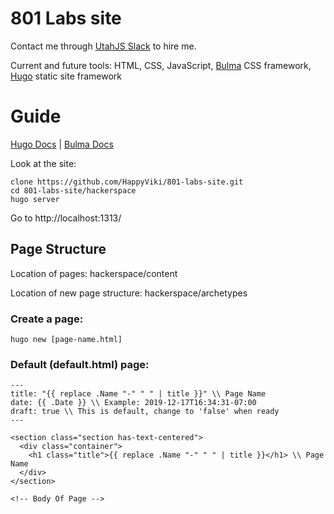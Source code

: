 # 801 Labs site
Contact me through [UtahJS Slack](https://utahjavascript.slack.com/) to hire me.

Current and future tools: HTML, CSS, JavaScript, [Bulma](https://bulma.io/) CSS framework, [Hugo](https://gohugo.io/) static site framework

# Guide

[Hugo Docs](https://gohugo.io/documentation/) | [Bulma Docs](https://bulma.io/documentation/)

Look at the site:
```
clone https://github.com/HappyViki/801-labs-site.git
cd 801-labs-site/hackerspace
hugo server
```
Go to http://localhost:1313/

## Page Structure
Location of pages: hackerspace/content

Location of new page structure: hackerspace/archetypes

### Create a page:

`hugo new [page-name.html]`

### Default (default.html) page:
```
---
title: "{{ replace .Name "-" " " | title }}" \\ Page Name
date: {{ .Date }} \\ Example: 2019-12-17T16:34:31-07:00
draft: true \\ This is default, change to 'false' when ready
---

<section class="section has-text-centered">
  <div class="container">
    <h1 class="title">{{ replace .Name "-" " " | title }}</h1> \\ Page Name
  </div>
</section>

<!-- Body Of Page -->
```

